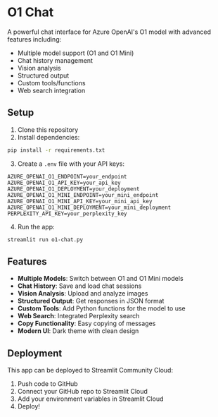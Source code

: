 # O1 Chat

A powerful chat interface for Azure OpenAI's O1 model with advanced features including:
- Multiple model support (O1 and O1 Mini)
- Chat history management
- Vision analysis
- Structured output
- Custom tools/functions
- Web search integration

## Setup

1. Clone this repository
2. Install dependencies:
```bash
pip install -r requirements.txt
```

3. Create a `.env` file with your API keys:
```env
AZURE_OPENAI_O1_ENDPOINT=your_endpoint
AZURE_OPENAI_O1_API_KEY=your_api_key
AZURE_OPENAI_O1_DEPLOYMENT=your_deployment
AZURE_OPENAI_O1_MINI_ENDPOINT=your_mini_endpoint
AZURE_OPENAI_O1_MINI_API_KEY=your_mini_api_key
AZURE_OPENAI_O1_MINI_DEPLOYMENT=your_mini_deployment
PERPLEXITY_API_KEY=your_perplexity_key
```

4. Run the app:
```bash
streamlit run o1-chat.py
```

## Features

- **Multiple Models**: Switch between O1 and O1 Mini models
- **Chat History**: Save and load chat sessions
- **Vision Analysis**: Upload and analyze images
- **Structured Output**: Get responses in JSON format
- **Custom Tools**: Add Python functions for the model to use
- **Web Search**: Integrated Perplexity search
- **Copy Functionality**: Easy copying of messages
- **Modern UI**: Dark theme with clean design

## Deployment

This app can be deployed to Streamlit Community Cloud:

1. Push code to GitHub
2. Connect your GitHub repo to Streamlit Cloud
3. Add your environment variables in Streamlit Cloud
4. Deploy! 
